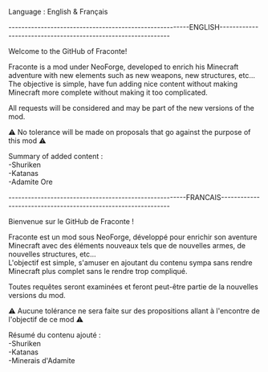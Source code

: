 Language : English & Français

--------------------------------------------------------ENGLISH--------------------------------------------------------------

Welcome to the GitHub of Fraconte! 

Fraconte is a mod under NeoForge, developed to enrich his Minecraft adventure with new elements such as new weapons, new structures, etc...\
The objective is simple, have fun adding nice content without making Minecraft more complete without making it too complicated. 

All requests will be considered and may be part of the new versions of the mod. 

⚠️ No tolerance will be made on proposals that go against the purpose of this mod ⚠️

Summary of added content : \
-Shuriken\
-Katanas\
-Adamite Ore

-------------------------------------------------------FRANCAIS--------------------------------------------------------------

Bienvenue sur le GitHub de Fraconte ! 

Fraconte est un mod sous NeoForge, développé pour enrichir son aventure Minecraft avec des éléments nouveaux tels que de nouvelles armes, de nouvelles structures, etc...\
L'objectif est simple, s'amuser en ajoutant du contenu sympa sans rendre Minecraft plus complet sans le rendre trop compliqué. 

Toutes requêtes seront examinées et feront peut-être partie de la nouvelles versions du mod. 

⚠️ Aucune tolérance ne sera faite sur des propositions allant à l'encontre de l'objectif de ce mod ⚠️

Résumé du contenu ajouté : \
-Shuriken\
-Katanas\
-Minerais d'Adamite
